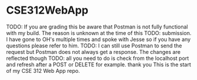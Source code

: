 # CSE312WebApp
TODO: If you are grading this be aware that Postman is not fully functional with my build. The reason is unknown at the time of this 
TODO: submission. I have gone to OH's multiple times and spoke with Jesse so if you have any questions please refer to him.
TODO: I can still use Postman to send the request but Postman does not always get a response. The changes are reflected though
TODO: all you need to do is check from the localhost port and refresh after a POST or DELETE for example. thank you
This is the start of my CSE 312 Web App repo. 
